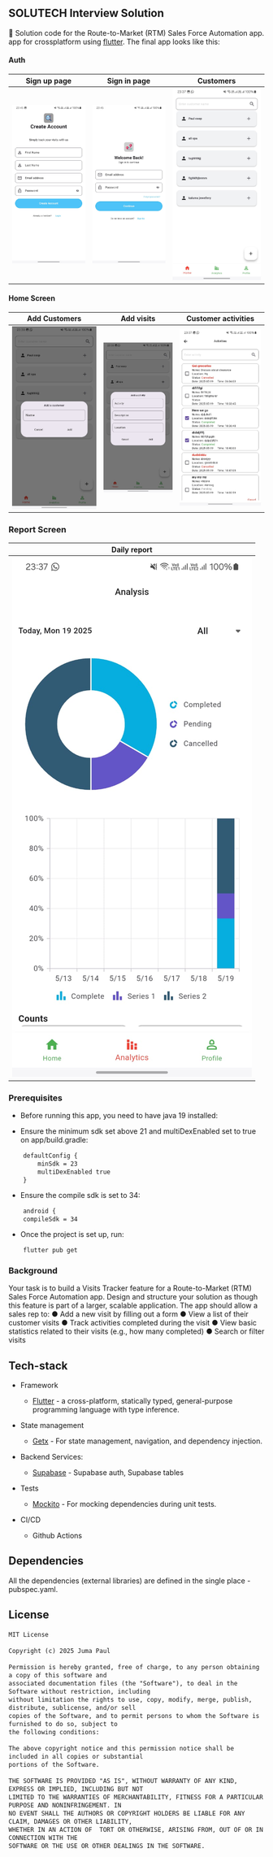 ## SOLUTECH Interview Solution

👀 Solution code for the Route-to-Market (RTM) Sales Force Automation app. app for crossplatform using [flutter](https://flutter.dev/).
The final app looks like this:

#### Auth

| Sign up page                          | Sign in page                          | Customers                           |
|---------------------------------------|---------------------------------------|-------------------------------------|
| ![Sign up screen](images/signUp.jpeg) | ![Sign in screen](images/signIn.jpeg) | ![customers](images/customers.jpeg) |

#### Home Screen

| Add Customers                             | Add visits                             | Customer activities                  |
|-------------------------------------------|----------------------------------------|--------------------------------------|
| ![add customers](images/addCustomer.jpeg) | ![add customers](images/addVisit.jpeg) | ![customers](images/activities.jpeg) |

### Report Screen

| Daily report                                       |
|----------------------------------------------------|   
| ![Daily Report screen image](images/analysis.jpeg) |


### Prerequisites

- Before running this app, you need to have java 19 installed:

- Ensure the minimum sdk set above 21 and multiDexEnabled set to true on app/build.gradle:

```shell script
    defaultConfig {
        minSdk = 23
        multiDexEnabled true
    }
```

- Ensure the compile sdk is set to 34:

```shell script
    android {
    compileSdk = 34
```

- Once the project is set up, run:

```shell script
    flutter pub get
```

### Background

Your task is to build a Visits Tracker feature for a Route-to-Market (RTM) Sales Force Automation app. Design and structure your solution as though this feature is part of a larger, scalable application.
The app should allow a sales rep to:
● Add a new visit by filling out a form
● View a list of their customer visits
● Track activities completed during the visit
● View basic statistics related to their visits (e.g., how many completed)
● Search or filter visits

## Tech-stack

* Framework
    * [Flutter](https://flutter.dev/) - a cross-platform, statically typed, general-purpose
      programming language with type inference.

* State management
    * [Getx](https://chornthorn.github.io/getx-docs/) - For state management, navigation, and
      dependency injection.

* Backend Services:
    * [Supabase](https://supabase.com/) - Supabase auth, Supabase tables

* Tests
    * [Mockito]() - For mocking dependencies during unit tests.

* CI/CD
    * Github Actions

## Dependencies

All the dependencies (external libraries) are defined in the single place - pubspec.yaml.

## License

```
MIT License

Copyright (c) 2025 Juma Paul

Permission is hereby granted, free of charge, to any person obtaining a copy of this software and
associated documentation files (the "Software"), to deal in the Software without restriction, including
without limitation the rights to use, copy, modify, merge, publish, distribute, sublicense, and/or sell
copies of the Software, and to permit persons to whom the Software is furnished to do so, subject to
the following conditions:

The above copyright notice and this permission notice shall be included in all copies or substantial
portions of the Software.

THE SOFTWARE IS PROVIDED "AS IS", WITHOUT WARRANTY OF ANY KIND, EXPRESS OR IMPLIED, INCLUDING BUT NOT
LIMITED TO THE WARRANTIES OF MERCHANTABILITY, FITNESS FOR A PARTICULAR PURPOSE AND NONINFRINGEMENT. IN
NO EVENT SHALL THE AUTHORS OR COPYRIGHT HOLDERS BE LIABLE FOR ANY CLAIM, DAMAGES OR OTHER LIABILITY,
WHETHER IN AN ACTION OF  TORT OR OTHERWISE, ARISING FROM, OUT OF OR IN CONNECTION WITH THE
SOFTWARE OR THE USE OR OTHER DEALINGS IN THE SOFTWARE.
```

